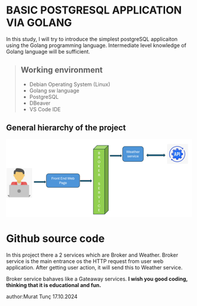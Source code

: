 # BASIC POSTGRESQL APPLICATION VIA GOLANG

In this study, I will try to introduce the simplest postgreSQL applicaiton using the Golang programming language. Intermediate level knowledge of Golang language will be sufficient.

> ## Working environment
>
> - Debian Operating System (Linux)
> - Golang sw language
> - PostgreSQL
> - DBeaver
> - VS Code IDE 

## General hierarchy of the project
![hierarchy.PNG](pictures/Weather-service-hiearchy.PNG)





# Github source code


In this project there a 2 services which are Broker and Weather.
Broker service is the main entrance os the HTTP request from user web application.
After getting user action, it will send this to Weather service.

Broker service bahaves like a Gateaway services.
__**I wish you good coding, thinking that it is educational and fun.**__


author:Murat Tunç
17.10.2024
